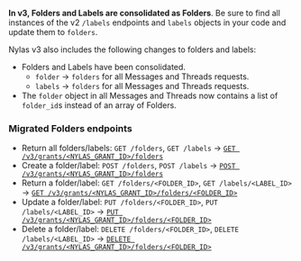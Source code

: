 **In v3, Folders and Labels are consolidated as Folders**. Be sure to find all instances of the v2 `/labels` endpoints and `labels` objects in your code and update them to `folders`.

Nylas v3 also includes the following changes to folders and labels:

- Folders and Labels have been consolidated.
  - `folder` → `folders` for all Messages and Threads requests.
  - `labels` → `folders` for all Messages and Threads requests.
- The `folder` object in all Messages and Threads now contains a list of `folder_id`s instead of an array of Folders.

### Migrated Folders endpoints

- Return all folders/labels: `GET /folders`, `GET /labels` → [`GET /v3/grants/<NYLAS_GRANT_ID>/folders`](https://developer.nylas.com/docs/api/v3/ecc/#get-/v3/grants/-grant_id-/folders)
- Create a folder/label: `POST /folders`, `POST /labels` → [`POST /v3/grants/<NYLAS_GRANT_ID>/folders`](https://developer.nylas.com/docs/api/v3/ecc/#post-/v3/grants/-grant_id-/folders)
- Return a folder/label: `GET /folders/<FOLDER_ID>`, `GET /labels/<LABEL_ID>` → [`GET /v3/grants/<NYLAS_GRANT_ID>/folders/<FOLDER_ID>`](https://developer.nylas.com/docs/api/v3/ecc/#get-/v3/grants/-grant_id-/folders/-folder_id-)
- Update a folder/label: `PUT /folders/<FOLDER_ID>`, `PUT /labels/<LABEL_ID>` → [`PUT /v3/grants/<NYLAS_GRANT_ID>/folders/<FOLDER_ID>`](https://developer.nylas.com/docs/api/v3/ecc/#put-/v3/grants/-grant_id-/folders/-folder_id-)
- Delete a folder/label: `DELETE /folders/<FOLDER_ID>`, `DELETE /labels/<LABEL_ID>` → [`DELETE /v3/grants/<NYLAS_GRANT_ID>/folders/<FOLDER_ID>`](https://developer.nylas.com/docs/api/v3/ecc/#delete-/v3/grants/-grant_id-/folders/-folder_id-)
